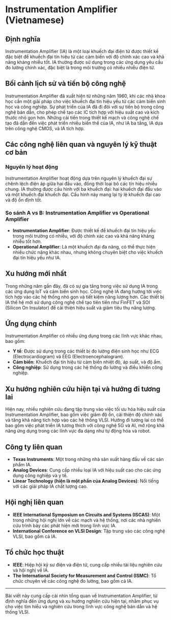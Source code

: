 # Instrumentation Amplifier (Vietnamese)

## Định nghĩa

Instrumentation Amplifier (IA) là một loại khuếch đại điện tử được thiết kế đặc biệt để khuếch đại tín hiệu từ các cảm biến với độ chính xác cao và khả năng kháng nhiễu tốt. IA thường được sử dụng trong các ứng dụng yêu cầu đo lường chính xác, đặc biệt là trong môi trường có nhiều nhiễu điện từ.

## Bối cảnh lịch sử và tiến bộ công nghệ

Instrumentation Amplifier đã xuất hiện từ những năm 1960, khi các nhà khoa học cần một giải pháp cho việc khuếch đại tín hiệu yếu từ các cảm biến sinh học và công nghiệp. Sự phát triển của IA đã đi đôi với sự tiến bộ trong công nghệ bán dẫn, cho phép chế tạo các IC tích hợp với hiệu suất cao và kích thước nhỏ gọn hơn. Những cải tiến trong thiết kế mạch và công nghệ chế tạo đã dẫn đến việc phát triển nhiều biến thể của IA, như IA ba tầng, IA dựa trên công nghệ CMOS, và IA tích hợp.

## Các công nghệ liên quan và nguyên lý kỹ thuật cơ bản

### Nguyên lý hoạt động

Instrumentation Amplifier hoạt động dựa trên nguyên lý khuếch đại sự chênh lệch điện áp giữa hai đầu vào, đồng thời loại bỏ các tín hiệu nhiễu chung. IA thường được cấu hình với ba khuếch đại: hai khuếch đại đầu vào và một khuếch đại khuếch đại. Cấu hình này mang lại tỷ lệ khuếch đại cao và độ ổn định tốt.

### So sánh A vs B: Instrumentation Amplifier vs Operational Amplifier

- **Instrumentation Amplifier**: Được thiết kế để khuếch đại tín hiệu yếu trong môi trường có nhiễu, với độ chính xác cao và khả năng kháng nhiễu tốt hơn.
- **Operational Amplifier**: Là một khuếch đại đa năng, có thể thực hiện nhiều chức năng khác nhau, nhưng không chuyên biệt cho việc khuếch đại tín hiệu yếu như IA.

## Xu hướng mới nhất

Trong những năm gần đây, đã có sự gia tăng trong việc sử dụng IA trong các ứng dụng IoT và cảm biến sinh học. Công nghệ IA đang hướng tới việc tích hợp vào các hệ thống nhỏ gọn và tiết kiệm năng lượng hơn. Các thiết bị IA thế hệ mới sử dụng công nghệ chế tạo tiên tiến như FinFET và SOI (Silicon On Insulator) để cải thiện hiệu suất và giảm tiêu thụ năng lượng.

## Ứng dụng chính

Instrumentation Amplifier có nhiều ứng dụng trong các lĩnh vực khác nhau, bao gồm:

- **Y tế**: Được sử dụng trong các thiết bị đo lường điện sinh học như ECG (Electrocardiogram) và EEG (Electroencephalogram).
- **Cảm biến**: Khuếch đại tín hiệu từ cảm biến nhiệt độ, áp suất, và độ ẩm.
- **Công nghiệp**: Sử dụng trong các hệ thống đo lường và điều khiển công nghiệp.

## Xu hướng nghiên cứu hiện tại và hướng đi tương lai

Hiện nay, nhiều nghiên cứu đang tập trung vào việc tối ưu hóa hiệu suất của Instrumentation Amplifier, bao gồm việc giảm độ ồn, cải thiện độ chính xác và tăng khả năng tích hợp vào các hệ thống VLSI. Hướng đi tương lai có thể bao gồm việc phát triển IA tương thích với công nghệ 5G và AI, mở rộng khả năng ứng dụng trong các lĩnh vực đa dạng như tự động hóa và robot.

## Công ty liên quan

- **Texas Instruments**: Một trong những nhà sản xuất hàng đầu về các sản phẩm IA.
- **Analog Devices**: Cung cấp nhiều loại IA với hiệu suất cao cho các ứng dụng công nghiệp và y tế.
- **Linear Technology (hiện là một phần của Analog Devices)**: Nổi tiếng với các giải pháp IA chất lượng cao.

## Hội nghị liên quan

- **IEEE International Symposium on Circuits and Systems (ISCAS)**: Một trong những hội nghị lớn về các mạch và hệ thống, nơi các nhà nghiên cứu trình bày các phát hiện mới trong lĩnh vực IA.
- **International Conference on VLSI Design**: Tập trung vào các công nghệ VLSI, bao gồm cả IA.

## Tổ chức học thuật

- **IEEE**: Hiệp hội kỹ sư điện và điện tử, cung cấp nhiều tài liệu nghiên cứu và hội nghị về IA.
- **The International Society for Measurement and Control (ISMC)**: Tổ chức chuyên về các công nghệ đo lường, bao gồm cả IA.

---

Bài viết này cung cấp cái nhìn tổng quan về Instrumentation Amplifier, từ định nghĩa đến ứng dụng và xu hướng nghiên cứu hiện tại, nhằm phục vụ cho việc tìm hiểu và nghiên cứu trong lĩnh vực công nghệ bán dẫn và hệ thống VLSI.